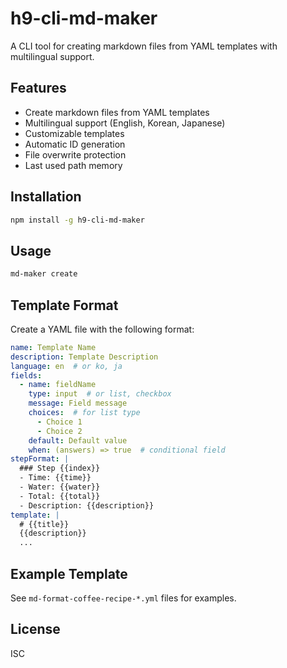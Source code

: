 # h9-cli-md-maker

A CLI tool for creating markdown files from YAML templates with multilingual support.

## Features

- Create markdown files from YAML templates
- Multilingual support (English, Korean, Japanese)
- Customizable templates
- Automatic ID generation
- File overwrite protection
- Last used path memory

## Installation

```bash
npm install -g h9-cli-md-maker
```

## Usage

```bash
md-maker create
```

## Template Format

Create a YAML file with the following format:

```yaml
name: Template Name
description: Template Description
language: en  # or ko, ja
fields:
  - name: fieldName
    type: input  # or list, checkbox
    message: Field message
    choices:  # for list type
      - Choice 1
      - Choice 2
    default: Default value
    when: (answers) => true  # conditional field
stepFormat: |
  ### Step {{index}}
  - Time: {{time}}
  - Water: {{water}}
  - Total: {{total}}
  - Description: {{description}}
template: |
  # {{title}}
  {{description}}
  ...
```

## Example Template

See `md-format-coffee-recipe-*.yml` files for examples.

## License

ISC 